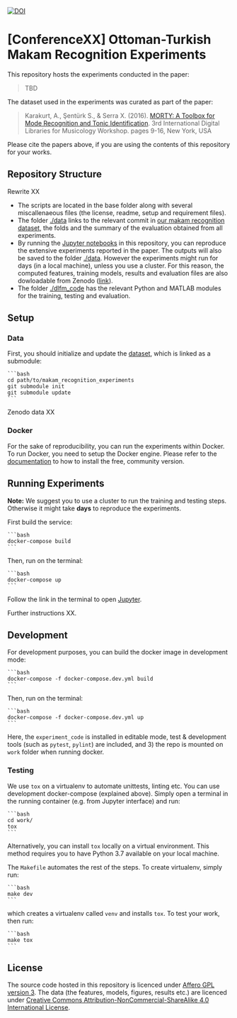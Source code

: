[![DOI](https://zenodo.org/badge/21104/sertansenturk/makam_recognition_experiments.svg)](https://zenodo.org/badge/latestdoi/21104/sertansenturk/makam_recognition_experiments)

# [ConferenceXX] Ottoman-Turkish Makam Recognition Experiments

This repository hosts the experiments conducted in the paper:

> TBD

The dataset used in the experiments was curated as part of the paper:

> Karakurt, A., Şentürk S., & Serra X. (2016).  [MORTY: A Toolbox for Mode Recognition and Tonic Identification](http://mtg.upf.edu/node/3538). 3rd International Digital Libraries for Musicology Workshop. pages 9-16, New York, USA

Please cite the papers above, if you are using the contents of this repository for your works.

## Repository Structure

Rewrite XX

- The scripts are located in the base folder along with several miscallenaeous files (the license, readme, setup and requirement files).
- The folder [./data](https://github.com/sertansenturk/makam_recognition_experiments/tree/master/data) links to the relevant commit in [our makam recognition dataset](https://github.com/MTG/otmm_makam_recognition_dataset/releases/tag/dlfm2016), the folds and the summary of the evaluation obtained from all experiments.
- By running the [Jupyter notebooks](#scripts) in this repository, you can reproduce the extensive experiments reported in the paper. The outputs will also be saved to the folder [./data](https://github.com/sertansenturk/makam_recognition_experiments/tree/master/data). However the experiments might run for days (in a local machine), unless you use a cluster. For this reason, the computed features, training models, results and evaluation files are also dowloadable from Zenodo ([link](https://zenodo.org/record/57999)).
- The folder [./dlfm_code](https://github.com/sertansenturk/makam_recognition_experiments/tree/master/dlfm_code) has the relevant Python and MATLAB modules for the training, testing and evaluation.

## Setup

### Data

First, you should initialize and update the [dataset](https://github.com/MTG/otmm_makam_recognition_dataset/releases/tag/dlfm2016), which is linked as a submodule:

    ```bash
    cd path/to/makam_recognition_experiments
    git submodule init
    git submodule update
    ```

Zenodo data XX

### Docker

For the sake of reproducibility, you can run the experiments within Docker. To run Docker, you need to setup the Docker engine. Please refer to the [documentation](https://docs.docker.com/install/) to how to install the free, community version.

## Running Experiments

**Note:** We suggest you to use a cluster to run the training and testing steps. Otherwise it might take **days** to reproduce the experiments.

First build the service:

    ```bash
    docker-compose build
    ```

Then, run on the terminal:

    ```bash
    docker-compose up
    ```

Follow the link in the terminal to open [Jupyter](https://jupyter.org).

Further instructions XX.

## Development

For development purposes, you can build the docker image in development mode:

    ```bash
    docker-compose -f docker-compose.dev.yml build
    ```

Then, run on the terminal:

    ```bash
    docker-compose -f docker-compose.dev.yml up
    ```

Here, the `experiment_code` is installed in editable mode, test & development tools (such as `pytest`, `pylint`) are included, and 3) the repo is mounted on `work` folder when running docker.

### Testing

We use `tox` on a virtualenv to automate unittests, linting etc. You can use development docker-compose (explained above). Simply open a terminal in the running container (e.g. from Jupyter interface) and run:

    ```bash
    cd work/
    tox
    ```

Alternatively, you can install `tox` locally on a virtual environment. This method requires you to have Python 3.7 available on your local machine.

The `Makefile` automates the rest of the steps. To create virtualenv, simply run:

    ```bash
    make dev
    ```

which creates a virtualenv called `venv` and installs `tox`. To test your work, then run:

    ```bash
    make tox
    ```

## License

The source code hosted in this repository is licenced under [Affero GPL version 3](https://www.gnu.org/licenses/agpl-3.0.en.html). The data (the features, models,  figures, results etc.) are licenced under [Creative Commons Attribution-NonCommercial-ShareAlike 4.0 International License](http://creativecommons.org/licenses/by-nc-sa/4.0/).
